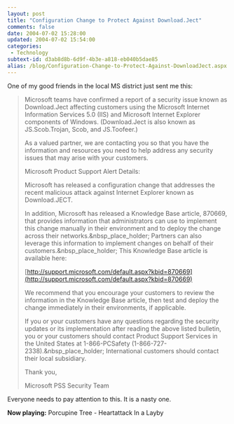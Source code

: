 ```yaml
---
layout: post
title: "Configuration Change to Protect Against Download.Ject"
comments: false
date: 2004-07-02 15:28:00
updated: 2004-07-02 15:54:00
categories:
 - Technology
subtext-id: d3ab8d8b-6d9f-4b3e-a818-eb040b5dae85
alias: /blog/Configuration-Change-to-Protect-Against-DownloadJect.aspx
---
```



One of my good friends in the local MS district just sent me this:

> Microsoft teams have confirmed a report of a security issue known as Download.Ject affecting customers using the Microsoft Internet Information Services 5.0 (IIS) and Microsoft Internet Explorer components of Windows. (Download.Ject is also known as JS.Scob.Trojan, Scob, and JS.Toofeer.)
> 
> As a valued partner, we are contacting you so that you have the information and resources you need to help address any security issues that may arise with your customers. 
> 
> Microsoft Product Support Alert Details:
> 
> Microsoft has released a configuration change that addresses the recent malicious attack against Internet Explorer known as Download.JECT.
> 
> In addition, Microsoft has released a Knowledge Base article, 870669, that provides information that administrators can use to implement this change manually in their environment and to deploy the change across their networks.&nbsp_place_holder; Partners can also leverage this information to implement changes on behalf of their customers.&nbsp_place_holder; This Knowledge Base article is available here:
> 
> [http://support.microsoft.com/default.aspx?kbid=870669](http://support.microsoft.com/default.aspx?kbid=870669)
> 
> We recommend that you encourage your customers to review the information in the Knowledge Base article, then test and deploy the change immediately in their environments, if applicable.
> 
> If you or your customers have any questions regarding the security updates or its implementation after reading the above listed bulletin, you or your customers should contact Product Support Services in the United States at 1-866-PCSafety (1-866-727-2338).&nbsp_place_holder; International customers should contact their local subsidiary.
> 
> Thank you,
> 
> Microsoft PSS Security Team

Everyone needs to pay attention to this. It is a nasty one.  


**Now playing:** Porcupine Tree - Heartattack In a Layby
